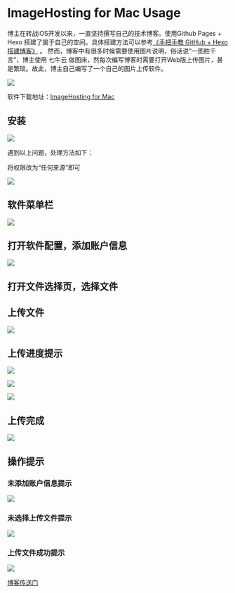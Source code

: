 # ImageHosting for Mac Usage

博主在转战iOS开发以来，一直坚持撰写自己的技术博客。使用Github Pages + Hexo 搭建了属于自己的空间。具体搭建方法可以参考[《手把手教 GitHub + Hexo 搭建博客》](http://charsdavy.github.io/2016/05/31/build-blog-by-hexo/) 。 然而，博客中有很多时候需要使用图片说明，俗话说“一图胜千言”，博主使用 七牛云 做图床，然每次编写博客时需要打开Web版上传图片，甚是繁琐。故此，博主自己编写了一个自己的图片上传软件。

![](http://o88e8any8.bkt.clouddn.com/ImageHosting-use-introduction-launchpad.png)

软件下载地址：[ImageHosting for Mac](https://github.com/charsdavy/ImageHosting/releases)

## 安装

![](http://o88e8any8.bkt.clouddn.com/imagehosting-use-introduction-8.png)

遇到以上问题，处理方法如下：

将权限改为“任何来源”即可

![](http://o88e8any8.bkt.clouddn.com/imagehosting-use-introduction-9.png)

## 软件菜单栏

![](http://o88e8any8.bkt.clouddn.com/ImageHosting-use-introduction-stateMenu.png)

## 打开软件配置，添加账户信息

![](http://o88e8any8.bkt.clouddn.com/ImageHosting-use-introduction-account.png)

## 打开文件选择页，选择文件

## 上传文件

![](http://o88e8any8.bkt.clouddn.com/ImageHosting-use-introduction-upload-main.png)

## 上传进度提示

![](http://o88e8any8.bkt.clouddn.com/ImageHosting-use-introduction-upload_1.png)

![](http://o88e8any8.bkt.clouddn.com/ImageHosting-use-introduction-upload_2.png)

![](http://o88e8any8.bkt.clouddn.com/ImageHosting-use-introduction-upload_3.png)

## 上传完成

![](http://o88e8any8.bkt.clouddn.com/ImageHosting-use-introduction-upload-success-main.png)

## 操作提示

### 未添加账户信息提示

![](http://o88e8any8.bkt.clouddn.com/ImageHosting-use-introduction-no-account.png)

### 未选择上传文件提示

![](http://o88e8any8.bkt.clouddn.com/ImageHosting-use-introduction-no-select.png)

### 上传文件成功提示

![](http://o88e8any8.bkt.clouddn.com/ImageHosting-use-introduction-upload-success.png)


[博客传送门](http://charsdavy.github.io)
